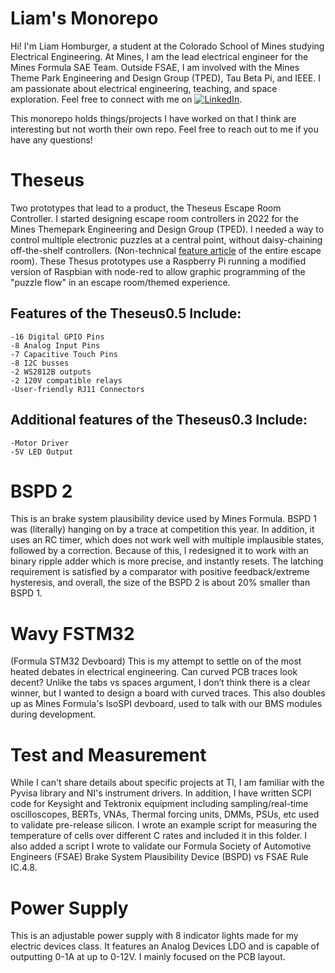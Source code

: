 # Liam's Monorepo
Hi! I'm Liam Homburger, a student at the Colorado School of Mines studying Electrical Engineering. At Mines, I am the lead electrical engineer for the Mines Formula SAE Team. Outside FSAE, I am involved with the Mines Theme Park Engineering and Design Group (TPED), Tau Beta Pi, and IEEE. I am passionate about electrical engineering, teaching, and space exploration. Feel free to connect with me on [![LinkedIn](https://img.shields.io/badge/LinkedIn-Profile-blue)](https://www.linkedin.com/in/liam-homburger/).

This monorepo holds things/projects I have worked on that I think are interesting but not worth their own repo. Feel free to reach out to me if you have any questions!

# Theseus
  Two prototypes that lead to a product, the Theseus Escape Room Controller. 
  I started designing escape room controllers in 2022 for the Mines Themepark Engineering and Design Group (TPED). I needed a way to control multiple electronic puzzles at a central point, without daisy-chaining off-the-shelf controllers. (Non-technical [feature article](https://www.themedattraction.com/marvins-gold-rush-escape-colorado-school-of-mines-tped/) of the entire escape room).
  These Thesus prototypes use a Raspberry Pi running a modified version of Raspbian with node-red to allow graphic programming of the "puzzle flow" in an escape room/themed experience.
## Features of the Theseus0.5 Include:
    -16 Digital GPIO Pins
    -8 Analog Input Pins
    -7 Capacitive Touch Pins
    -8 I2C busses
    -2 WS2812B outputs
    -2 120V compatible relays
    -User-friendly RJ11 Connectors
## Additional features of the Theseus0.3 Include:
    -Motor Driver
    -5V LED Output
# BSPD 2
This is an brake system plausibility device used by Mines Formula. BSPD 1 was (literally) hanging on by a trace at competition this year. In addition, it uses an RC timer, which does not work well with multiple implausible states, followed by a correction. Because of this, I redesigned it to work with an binary ripple adder which is more precise, and instantly resets. 
The latching requirement is satisfied by a comparator with positive feedback/extreme hysteresis, and overall, the size of the BSPD 2 is about 20% smaller than BSPD 1.
# Wavy FSTM32
(Formula STM32 Devboard) This is my attempt to settle on of the most heated debates in electrical engineering. Can curved PCB traces look decent? Unlike the tabs vs spaces argument, I don’t think there is a clear winner, but I wanted to design a board with curved traces. This also doubles up as Mines Formula's IsoSPI devboard, used to talk with our BMS modules during development. 
# Test and Measurement
  While I can't share details about specific projects at TI, I am familiar with the Pyvisa library and NI's instrument drivers. In addition, I have written SCPI code for Keysight and Tektronix equipment including sampling/real-time oscilloscopes, BERTs, VNAs, Thermal forcing units, DMMs, PSUs, etc used to validate pre-release silicon. I wrote an example script for measuring the temperature of cells over different C rates and included it in this folder.
  I also added a script I wrote to validate our Formula Society of Automotive Engineers (FSAE) Brake System Plausibility Device (BSPD) vs FSAE Rule IC.4.8. 
# Power Supply
  This is an adjustable power supply with 8 indicator lights made for my electric devices class. It features an Analog Devices LDO and is capable of outputting 0-1A at up to 0-12V. I mainly focused on the PCB layout. 
